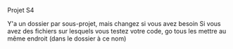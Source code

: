 Projet S4

Y'a un dossier par sous-projet, mais changez si vous avez besoin
Si vous avez des fichiers sur lesquels vous testez votre code, go tous les mettre au même endroit (dans le dossier à ce nom)
